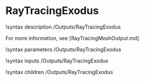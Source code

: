 # RayTracingExodus

!syntax description /Outputs/RayTracingExodus

For more information, see [RayTracingMeshOutput.md].

!syntax parameters /Outputs/RayTracingExodus

!syntax inputs /Outputs/RayTracingExodus

!syntax children /Outputs/RayTracingExodus
